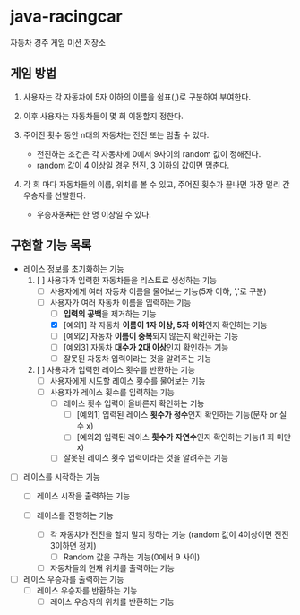 # java-racingcar
자동차 경주 게임 미션 저장소

## 게임 방법
1. 사용자는 각 자동차에 5자 이하의 이름을 쉼표(,)로 구분하여 부여한다.

2. 이후 사용자는 자동차들이 몇 회 이동할지 정한다.

3. 주어진 횟수 동안 n대의 자동차는 전진 또는 멈출 수 있다.
    * 전진하는 조건은 각 자동차에 0에서 9사이의 random 값이 정해진다.
    * random 값이 4 이상일 경우 전진, 3 이하의 값이면 멈춘다.

4. 각 회 마다 자동차들의 이름, 위치를 볼 수 있고, 주어진 횟수가 끝나면 가장 멀리 간 우승자를 선발한다.
    * 우승자~~동차~~는 한 명 이상일 수 있다.

## 구현할 기능 목록
* 레이스 정보를 초기화하는 기능
    1. [ ] 사용자가 입력한 자동차들을 리스트로 생성하는 기능
        * [ ] 사용자에게 여러 자동차 이름을 물어보는 기능(5자 이하, ','로 구분)
        * [ ] 사용자가 여러 자동차 이름을 입력하는 기능
            * [ ] **입력의 공백**을 제거하는 기능
            * [X] [예외1] 각 자동차 **이름이 1자 이상, 5자 이하**인지 확인하는 기능
            * [ ] [예외2] 자동차 **이름이 중복**되지 않는지 확인하는 기능
            * [ ] [예외3] 자동차 **대수가 2대 이상**인지 확인하는 기능
            * [ ] 잘못된 자동차 입력이라는 것을 알려주는 기능
    
    2. [ ] 사용자가 입력한 레이스 횟수를 반환하는 기능
        * [ ] 사용자에게 시도할 레이스 횟수를 물어보는 기능
        * [ ] 사용자가 레이스 횟수를 입력하는 기능
            * [ ] 레이스 횟수 입력이 올바른지 확인하는 기능
                * [ ] [예외1] 입력된 레이스 **횟수가 정수**인지 확인하는 기능(문자 or 실수 x)
                * [ ] [예외2] 입력된 레이스 **횟수가 자연수**인지 확인하는 기능(1 회 미만 x)
            * [ ] 잘못된 레이스 횟수 입력이라는 것을 알려주는 기능

* [ ] 레이스를 시작하는 기능
    * [ ] 레이스 시작을 출력하는 기능

    * [ ] 레이스를 진행하는 기능
        * [ ] 각 자동차가 전진을 할지 말지 정하는 기능 (random 값이 4이상이면 전진 3이하면 정지)
            * [ ] Random 값을 구하는 기능(0에서 9 사이)
        * [ ] 자동차들의 현재 위치를 출력하는 기능

* [ ] 레이스 우승자를 출력하는 기능
    * [ ] 레이스 우승자를 반환하는 기능
        * [ ] 레이스 우승자의 위치를 반환하는 기능